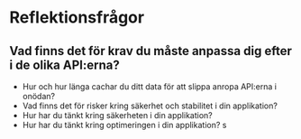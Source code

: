 # Reflektionsfrågor
## Vad finns det för krav du måste anpassa dig efter i de olika API:erna?
* Hur och hur länga cachar du ditt data för att slippa anropa API:erna i onödan?
* Vad finns det för risker kring säkerhet och stabilitet i din applikation?
* Hur har du tänkt kring säkerheten i din applikation?
* Hur har du tänkt kring optimeringen i din applikation?
s
